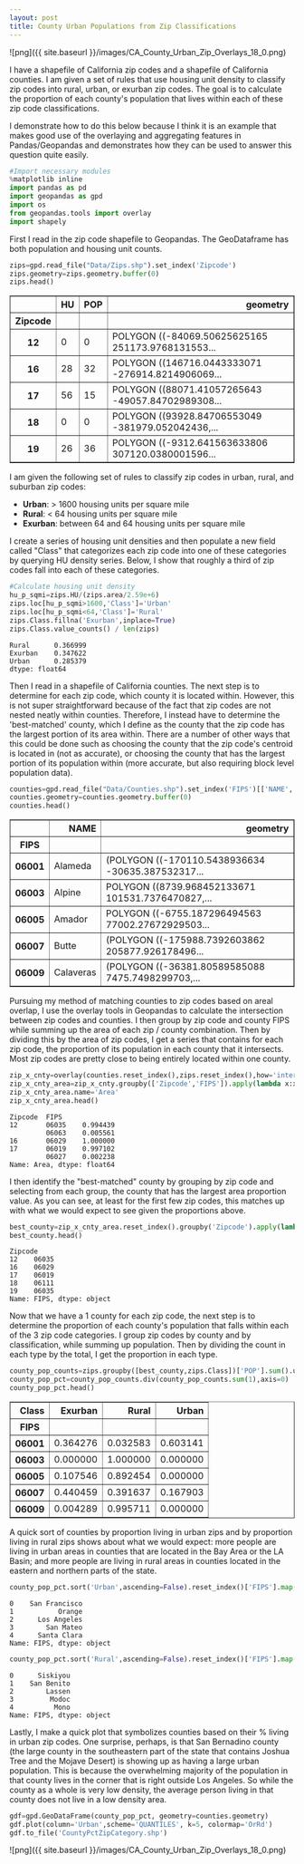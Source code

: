 ```yaml
---
layout: post
title: County Urban Populations from Zip Classifications
---
```


![png]({{ site.baseurl }}/images/CA_County_Urban_Zip_Overlays_18_0.png)

I have a shapefile of California zip codes and a shapefile of California counties. I am given a set of rules that use housing unit density to classify zip codes into rural, urban, or exurban zip codes. The goal is to calculate the proportion of each county's population that lives within each of these zip code classifications.

I demonstrate how to do this below because I think it is an example that makes good use of the overlaying and aggregating features in Pandas/Geopandas and demonstrates how they can be used to answer this question quite easily.


```python
#Import necessary modules
%matplotlib inline
import pandas as pd
import geopandas as gpd
import os
from geopandas.tools import overlay
import shapely
```

First I read in the zip code shapefile to Geopandas. The GeoDataframe has both population and housing unit counts.


```python
zips=gpd.read_file("Data/Zips.shp").set_index('Zipcode')
zips.geometry=zips.geometry.buffer(0)
zips.head()
```




<div>
<table border="1" class="dataframe">
  <thead>
    <tr style="text-align: right;">
      <th></th>
      <th>HU</th>
      <th>POP</th>
      <th>geometry</th>
    </tr>
    <tr>
      <th>Zipcode</th>
      <th></th>
      <th></th>
      <th></th>
    </tr>
  </thead>
  <tbody>
    <tr>
      <th>12</th>
      <td>0</td>
      <td>0</td>
      <td>POLYGON ((-84069.50625625165 251173.9768131553...</td>
    </tr>
    <tr>
      <th>16</th>
      <td>28</td>
      <td>32</td>
      <td>POLYGON ((146716.0443333071 -276914.8214906069...</td>
    </tr>
    <tr>
      <th>17</th>
      <td>56</td>
      <td>15</td>
      <td>POLYGON ((88071.41057265643 -49057.84702989308...</td>
    </tr>
    <tr>
      <th>18</th>
      <td>0</td>
      <td>0</td>
      <td>POLYGON ((93928.84706553049 -381979.052042436,...</td>
    </tr>
    <tr>
      <th>19</th>
      <td>26</td>
      <td>36</td>
      <td>POLYGON ((-9312.641563633806 307120.0380001596...</td>
    </tr>
  </tbody>
</table>
</div>



I am given the following set of rules to classify zip codes in urban, rural, and suburban zip codes:
- **Urban**: > 1600 housing units per square mile
- **Rural**: < 64 housing units per square mile
- **Exurban**: between 64 and 64 housing units per square mile

I create a series of housing unit densities and then populate a new field called "Class" that categorizes each zip code into one of these categories by querying HU density series. Below, I show that roughly a third of zip codes fall into each of these categories.


```python
#Calculate housing unit density
hu_p_sqmi=zips.HU/(zips.area/2.59e+6)
zips.loc[hu_p_sqmi>1600,'Class']='Urban'
zips.loc[hu_p_sqmi<64,'Class']='Rural'
zips.Class.fillna('Exurban',inplace=True)
zips.Class.value_counts() / len(zips)
```




    Rural      0.366999
    Exurban    0.347622
    Urban      0.285379
    dtype: float64



Then I read in a shapefile of California counties. The next step is to determine for each zip code, which county it is located within. However, this is not super straightforward because of the fact that zip codes are not nested neatly within counties. Therefore, I instead have to determine the 'best-matched' county, which I define as the county that the zip code has the largest portion of its area within. There are a number of other ways that this could be done such as choosing the county that the zip code's centroid is located in (not as accurate), or choosing the county that has the largest portion of its population within (more accurate, but also requiring block level population data). 


```python
counties=gpd.read_file("Data/Counties.shp").set_index('FIPS')[['NAME','geometry']]
counties.geometry=counties.geometry.buffer(0)
counties.head()
```




<div>
<table border="1" class="dataframe">
  <thead>
    <tr style="text-align: right;">
      <th></th>
      <th>NAME</th>
      <th>geometry</th>
    </tr>
    <tr>
      <th>FIPS</th>
      <th></th>
      <th></th>
    </tr>
  </thead>
  <tbody>
    <tr>
      <th>06001</th>
      <td>Alameda</td>
      <td>(POLYGON ((-170110.5438936634 -30635.387532317...</td>
    </tr>
    <tr>
      <th>06003</th>
      <td>Alpine</td>
      <td>POLYGON ((8739.968452133671 101531.7376470827,...</td>
    </tr>
    <tr>
      <th>06005</th>
      <td>Amador</td>
      <td>POLYGON ((-6755.187296494563 77002.27672929503...</td>
    </tr>
    <tr>
      <th>06007</th>
      <td>Butte</td>
      <td>(POLYGON ((-175988.7392603862 205877.926178496...</td>
    </tr>
    <tr>
      <th>06009</th>
      <td>Calaveras</td>
      <td>(POLYGON ((-36381.80589585088 7475.7498299703,...</td>
    </tr>
  </tbody>
</table>
</div>



Pursuing my method of matching counties to zip codes based on areal overlap, I use the overlay tools in Geopandas to calculate the intersection between zip codes and counties. I then group by zip code and county FIPS while summing up the area of each zip / county combination. Then by dividing this by the area of zip codes, I get a series that contains for each zip code, the proportion of its population in each county that it intersects. Most zip codes are pretty close to being entirely located within one county.


```python
zip_x_cnty=overlay(counties.reset_index(),zips.reset_index(),how='intersection')
zip_x_cnty_area=zip_x_cnty.groupby(['Zipcode','FIPS']).apply(lambda x:x.area.sum())/zips.area
zip_x_cnty_area.name='Area'
zip_x_cnty_area.head()
```

    Zipcode  FIPS 
    12       06035    0.994439
             06063    0.005561
    16       06029    1.000000
    17       06019    0.997102
             06027    0.002238
    Name: Area, dtype: float64



I then identify the "best-matched" county by grouping by zip code and selecting from each group, the county that has the largest area proportion value. As you can see, at least for the first few zip codes, this matches up with what we would expect to see given the proportions above.


```python
best_county=zip_x_cnty_area.reset_index().groupby('Zipcode').apply(lambda group:group.loc[group.Area.idxmax()])['FIPS']
best_county.head()
```




    Zipcode
    12    06035
    16    06029
    17    06019
    18    06111
    19    06035
    Name: FIPS, dtype: object



Now that we have a 1 county for each zip code, the next step is to determine the proportion of each county's population that falls within each of the 3 zip code categories. I group zip codes by county and by classification, while summing up population. Then by dividing the count in each type by the total, I get the proportion in each type.


```python
county_pop_counts=zips.groupby([best_county,zips.Class])['POP'].sum().unstack().fillna(0)
county_pop_pct=county_pop_counts.div(county_pop_counts.sum(1),axis=0)
county_pop_pct.head()
```




<div>
<table border="1" class="dataframe">
  <thead>
    <tr style="text-align: right;">
      <th>Class</th>
      <th>Exurban</th>
      <th>Rural</th>
      <th>Urban</th>
    </tr>
    <tr>
      <th>FIPS</th>
      <th></th>
      <th></th>
      <th></th>
    </tr>
  </thead>
  <tbody>
    <tr>
      <th>06001</th>
      <td>0.364276</td>
      <td>0.032583</td>
      <td>0.603141</td>
    </tr>
    <tr>
      <th>06003</th>
      <td>0.000000</td>
      <td>1.000000</td>
      <td>0.000000</td>
    </tr>
    <tr>
      <th>06005</th>
      <td>0.107546</td>
      <td>0.892454</td>
      <td>0.000000</td>
    </tr>
    <tr>
      <th>06007</th>
      <td>0.440459</td>
      <td>0.391637</td>
      <td>0.167903</td>
    </tr>
    <tr>
      <th>06009</th>
      <td>0.004289</td>
      <td>0.995711</td>
      <td>0.000000</td>
    </tr>
  </tbody>
</table>
</div>



A quick sort of counties by proportion living in urban zips and by proportion living in rural zips shows about what we would expect: more people are living in urban areas in counties that are located in the Bay Area or the LA Basin; and more people are living in rural areas in counties located in the eastern and northern parts of the state.


```python
county_pop_pct.sort('Urban',ascending=False).reset_index()['FIPS'].map(counties['NAME'])[:5]
```




    0    San Francisco
    1           Orange
    2      Los Angeles
    3        San Mateo
    4      Santa Clara
    Name: FIPS, dtype: object




```python
county_pop_pct.sort('Rural',ascending=False).reset_index()['FIPS'].map(counties['NAME'])[:5]
```




    0      Siskiyou
    1    San Benito
    2        Lassen
    3         Modoc
    4          Mono
    Name: FIPS, dtype: object



Lastly, I make a quick plot that symbolizes counties based on their % living in urban zip codes. One surprise, perhaps, is that San Bernadino county (the large county in the southeastern part of the state that contains Joshua Tree and the Mojave Desert) is showing up as having a large urban population. This is because the overwhelming majority of the population in that county lives in the corner that is right outside Los Angeles. So while the county as a whole is very low density, the average person living in that county does not live in a low density area.


```python
gdf=gpd.GeoDataFrame(county_pop_pct, geometry=counties.geometry)
gdf.plot(column='Urban',scheme='QUANTILES', k=5, colormap='OrRd')
gdf.to_file('CountyPctZipCategory.shp')
```

![png]({{ site.baseurl }}/images/CA_County_Urban_Zip_Overlays_18_0.png)

